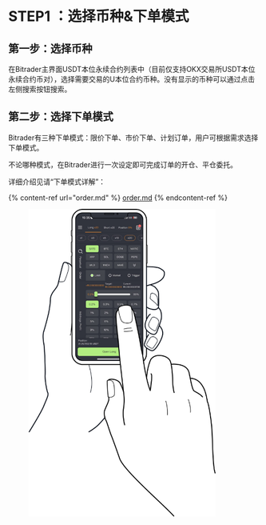 # STEP1 ：选择币种&下单模式

## 第一步：选择币种

在Bitrader主界面USDT本位永续合约列表中（目前仅支持OKX交易所USDT本位永续合约币对），选择需要交易的U本位合约币种。没有显示的币种可以通过点击左侧搜索按钮搜索。

## 第二步：选择下单模式

Bitrader有三种下单模式：限价下单、市价下单、计划订单，用户可根据需求选择下单模式。

不论哪种模式，在Bitrader进行一次设定即可完成订单的开仓、平仓委托。

详细介绍见请“下单模式详解”：

{% content-ref url="order.md" %}
[order.md](order.md)
{% endcontent-ref %}

<figure><img src="../../../.gitbook/assets/Hands Example.png" alt="" width="375"><figcaption></figcaption></figure>
